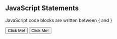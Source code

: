<html>
<body>

<h2>JavaScript Statements</h2> 

<p>JavaScript code blocks are written between { and }</p>

<button type="button" onclick="myFunction()">Click Me!</button>
<button type="button" onclick="myFunction1()">Click Me!</button>

<p id="demo1"></p>
<p id="demo2"></p>


<script>

function myFunction() {
  document.getElementById("demo1").innerHTML = "Hello Dolly!";
  
}
function myFunction1() {
  document.getElementById("demo2").innerHTML = "Hello Dolly again!";
  
}

</script>

</body>
</html>
